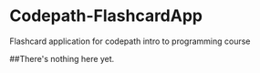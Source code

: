 # Codepath-FlashcardApp
Flashcard application for codepath intro to programming course

##There's nothing here yet.
